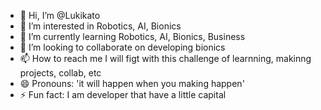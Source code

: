 - 👋 Hi, I’m @Lukikato
- 👀 I’m interested in Robotics, AI, Bionics
- 🌱 I’m currently learning Robotics, AI, Bionics, Business
- 💞️ I’m looking to collaborate on developing bionics 
- 📫 How to reach me I will figt with this challenge of learnning, makinng projects, collab, etc 
- 😄 Pronouns: 'it will happen when you making happen'
- ⚡ Fun fact: I am developer that have a little capital

<!---
Lukikato/Lukikato is a ✨ special ✨ repository because its `README.md` (this file) appears on your GitHub profile.
You can click the Preview link to take a look at your changes.
--->
